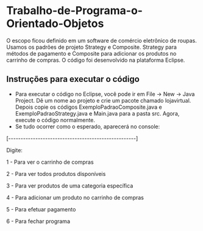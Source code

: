 # Trabalho-de-Programa-o-Orientado-Objetos
O escopo ficou definido em um software de comércio eletrônico de roupas. Usamos os padrões de projeto Strategy e Composite. Strategy para métodos de pagamento e Composite para adicionar os produtos no carrinho de compras.
O código foi desenvolvido na plataforma Eclipse.

## Instruções para executar o código
  * Para executar o código no Eclipse, você pode ir em File -> New -> Java Project. Dê um nome ao projeto e crie um pacote chamado lojavirtual. Depois copie os códigos ExemploPadraoComposite.java e ExemploPadraoStrategy.java e Main.java para a pasta src. Agora, execute o código normalmente.
  * Se tudo ocorrer como o esperado, aparecerá no console:

    
  [----------------------------------------------------]

  
  Digite: 

  
   1 - Para ver o carrinho de compras

   
   2 - Para ver todos produtos disponíveis

   
   3 - Para ver produtos de uma categoria específica

   
   4 - Para adicionar um produto no carrinho de compras
   
   
   5 - Para efetuar pagamento
   
   
   6 - Para fechar programa

